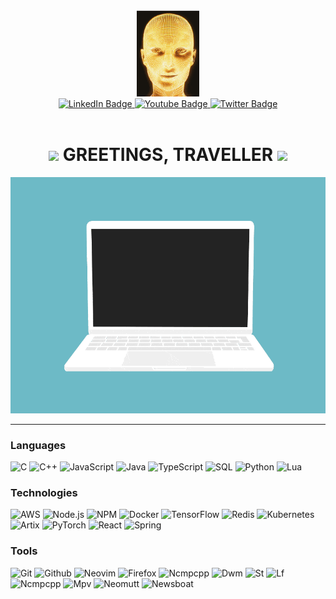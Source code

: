 <div id="header" align="center">
  <img src="https://github.com/AristoclesNine/AristoclesNine/blob/main/AI.gif" width="100"/>
</div>
<div id="badges" align="center">
  <a href="https://dos.ny.gov/personal-privacy-protection-law">
    <img src="https://img.shields.io/badge/LinkedIn-blue?style=for-the-badge&logo=linkedin&logoColor=white" alt="LinkedIn Badge"/>
  </a>
  <a href="https://dos.ny.gov/personal-privacy-protection-law">
    <img src="https://img.shields.io/badge/YouTube-red?style=for-the-badge&logo=youtube&logoColor=white" alt="Youtube Badge"/>
  </a>
  <a href="https://dos.ny.gov/personal-privacy-protection-law">
    <img src="https://img.shields.io/badge/Twitter-blue?style=for-the-badge&logo=twitter&logoColor=white" alt="Twitter Badge"/>
  </a>
</div>
<div id="badges" align="center">
<img src="https://komarev.com/ghpvc/?username=AristoclesNine&style=flat-square&color=blue" alt=""/>
</div>
<h1 align="center">
  <img src="https://media.giphy.com/media/hvRJCLFzcasrR4ia7z/giphy.gif" width="30px"/>
  GREETINGS, TRAVELLER
  <img src="https://media.giphy.com/media/hvRJCLFzcasrR4ia7z/giphy.gif" width="30px"/>
</h1>
<p align="center">
  <img src="https://github.com/AristoclesNine/AristoclesNine/blob/main/code.gif">
</p>

--- 

### Languages
![C](https://img.shields.io/badge/-C-000?&logo=C)
![C++](https://img.shields.io/badge/-C++-000?&logo=c%2b%2b&logoColor=00599C)
![JavaScript](https://img.shields.io/badge/-JavaScript-000?&logo=JavaScript)
![Java](https://img.shields.io/badge/-Java-000?&logo=Java&logoColor=007396)
![TypeScript](https://img.shields.io/badge/-TypeScript-000?&logo=TypeScript)
![SQL](https://img.shields.io/badge/-SQL-000?&logo=MySQL)
![Python](https://img.shields.io/badge/-Python-000?&logo=Python)
![Lua](https://img.shields.io/badge/-Lua-000?&logo=Lua)

### Technologies

![AWS](https://img.shields.io/badge/-AWS-000?&logo=Amazon-AWS&logoColor=F90)
![Node.js](https://img.shields.io/badge/-Node.js-000?&logo=node.js)
![NPM](https://img.shields.io/badge/-Npm-000?&logo=Npm)
![Docker](https://img.shields.io/badge/-Docker-000?&logo=Docker)
![TensorFlow](https://img.shields.io/badge/-TensorFlow-000?&logo=TensorFlow)
![Redis](https://img.shields.io/badge/-Redis-000?&logo=Redis)
![Kubernetes](https://img.shields.io/badge/-Kubernetes-000?&logo=Kubernetes)
![Artix](https://img.shields.io/badge/-Artix-000?&logo=Artix)
![PyTorch](https://img.shields.io/badge/-PyTorch-000?&logo=PyTorch)
![React](https://img.shields.io/badge/-React-000?&logo=React)
![Spring](https://img.shields.io/badge/-Spring-000?&logo=Spring)

### Tools
![Git](https://img.shields.io/badge/-Git-000?&logo=Git)
![Github](https://img.shields.io/badge/-Github-000?&logo=Github)
![Neovim](https://img.shields.io/badge/-Neovim-000?&logo=Neovim)
![Firefox](https://img.shields.io/badge/-Firefox-000?&logo=Firefox)
![Ncmpcpp](https://img.shields.io/badge/-Ncmpcpp-000?&logo=Ncmpcpp)
![Dwm](https://img.shields.io/badge/-Dwm-000?&logo=Dwm)
![St](https://img.shields.io/badge/-st-000?&logo=st)
![Lf](https://img.shields.io/badge/-lf-000?&logo=lf)
![Ncmpcpp](https://img.shields.io/badge/-Ncmpcpp-000?&logo=Ncmpcpp)
![Mpv](https://img.shields.io/badge/-Mpv-000?&logo=Mpv)
![Neomutt](https://img.shields.io/badge/-Neomutt-000?&logo=Neomutt)
![Newsboat](https://img.shields.io/badge/-Newsboat-000?&logo=Newsboat)
